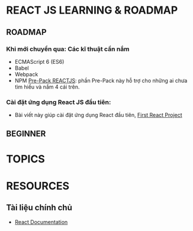 # REACT JS LEARNING & ROADMAP
## ROADMAP
### Khi mới chuyển qua: Các kĩ thuật cần nắm
* ECMAScript 6 (ES6)
* Babel
* Webpack
* NPM
[Pre-Pack REACTJS](#): phần Pre-Pack này hỗ trợ cho những ai chưa tìm hiểu và nắm 4 cái trên.

### Cài đặt ứng dụng React JS đầu tiên:
* Bài viết này giúp cài đặt ứng dụng React đầu tiên,
[First React Project](https://medium.com/@diamondgfx/learning-react-with-create-react-app-part-1-a12e1833fdc)
## BEGINNER
# TOPICS
# RESOURCES
## Tài liệu chính chủ
* [React Documentation](https://facebook.github.io/react/docs/hello-world.html)
